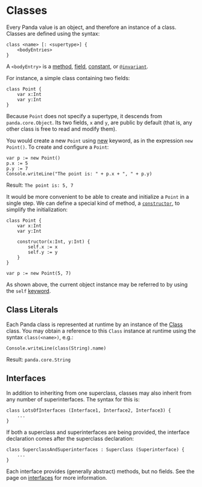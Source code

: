 Classes
=======

Every Panda value is an object, and therefore an instance of a class. Classes 
are defined using the syntax:

    class <name> [: <supertype>] {
        <bodyEntries>
    }

A `<bodyEntry>` is a [method](methods.html), [field](fields.html), 
[constant](constants.html), or [`@invariant`](annotations.html#invariant).

For instance, a simple class containing two fields:

    class Point {
        var x:Int
        var y:Int
    }

Because `Point` does not specify a supertype, it descends from 
`panda.core.Object`. Its two fields, `x` and `y`, are public by default (that
is, any other class is free to read and modify them).

You would create a new `Point` using [new](new.html) keyword, as in the 
expression `new Point()`. To create and configure a `Point`:

    var p := new Point()
    p.x := 5
    p.y := 7
    Console.writeLine("The point is: " + p.x + ", " + p.y)

Result: `The point is: 5, 7`

It would be more convenient to be able to create and initialize a `Point` in a
single step. We can define a special kind of method, a 
[`constructor`](constructors.html), to simplify the initialization:

    class Point {
        var x:Int
        var y:Int

        constructor(x:Int, y:Int) {
            self.x := x
            self.y := y
        }
    }

    var p := new Point(5, 7)

As shown above, the current object instance may be referred to by using the 
`self` [keyword](keywords.html).

Class Literals
--------------

Each Panda class is represented at runtime by an instance of the 
[Class](api/panda.core.Class.html) class. You may obtain a reference to this
`Class` instance at runtime using the syntax `class(<name>)`, e.g.:

    Console.writeLine(class(String).name)

Result: `panda.core.String`

Interfaces
----------

In addition to inheriting from one superclass, classes may also inherit from any
number of superinterfaces. The syntax for this is:

    class LotsOfInterfaces (Interface1, Interface2, Interface3) {
        ...
    }

If both a superclass and superinterfaces are being provided, the interface
declaration comes after the superclass declaration:

    class SuperclassAndSuperinterfaces : Superclass (Superinterface) {
        ...
    }

Each interface provides (generally abstract) methods, but no fields. See the
page on [interfaces](interfaces.html) for more information.